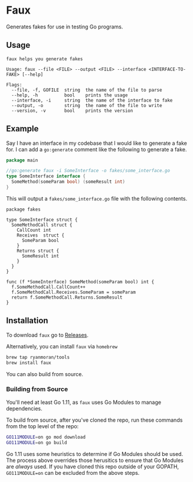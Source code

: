 # Faux

Generates fakes for use in testing Go programs.

## Usage
```
faux helps you generate fakes

Usage: faux --file <FILE> --output <FILE> --interface <INTERFACE-TO-FAKE> [--help]

Flags:
  --file, -f, GOFILE  string  the name of the file to parse
  --help, -h          bool    prints the usage
  --interface, -i     string  the name of the interface to fake
  --output, -o        string  the name of the file to write
  --version, -v       bool    prints the version
```

## Example

Say I have an interface in my codebase that I would like to generate a fake for.
I can add a `go:generate` comment like the following to generate a fake.
```Go
package main

//go:generate faux -i SomeInterface -o fakes/some_interface.go
type SomeInterface interface {
  SomeMethod(someParam bool) (someResult int)
}
```

This will output a `fakes/some_interface.go` file with the following contents.
```
package fakes

type SomeInterface struct {
  SomeMethodCall struct {
    CallCount int
    Receives  struct {
      SomeParam bool
    }
    Returns struct {
      SomeResult int
    }
  }
}

func (f *SomeInterface) SomeMethod(someParam bool) int {
  f.SomeMethodCall.CallCount++
  f.SomeMethodCall.Receives.SomeParam = someParam
  return f.SomeMethodCall.Returns.SomeResult
}
```

## Installation

To download `faux` go to [Releases](https://github.com/ryanmoran/faux/releases).

Alternatively, you can install `faux` via `homebrew`
```sh
brew tap ryanmoran/tools
brew install faux
```

You can also build from source.

### Building from Source
You'll need at least Go 1.11, as
`faux` uses Go Modules to manage dependencies.

To build from source, after you've cloned the repo, run these commands from the top level of the repo:

```bash
GO111MODULE=on go mod download
GO111MODULE=on go build
```

Go 1.11 uses some heuristics to determine if Go Modules should be used.
The process above overrides those herusitics
to ensure that Go Modules are _always_ used.
If you have cloned this repo outside of your GOPATH,
`GO111MODULE=on` can be excluded from the above steps.
